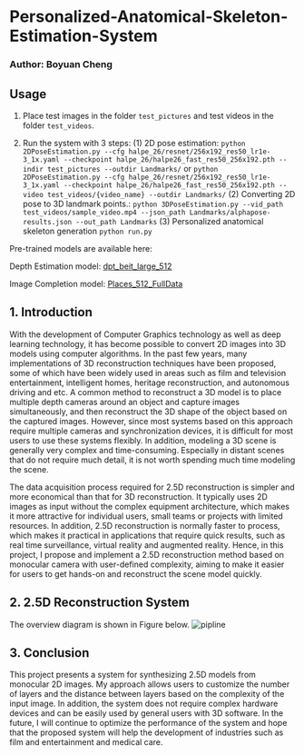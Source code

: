 # Personalized-Anatomical-Skeleton-Estimation-System
### Author: Boyuan Cheng

## Usage
1. Place test images in the folder `test_pictures` and test videos in the folder `test_videos`.

2. Run the system with 3 steps:
(1) 2D pose estimation:
`python 2DPoseEstimation.py --cfg halpe_26/resnet/256x192_res50_lr1e-3_1x.yaml --checkpoint halpe_26/halpe26_fast_res50_256x192.pth --indir test_pictures --outdir Landmarks/` or `python 2DPoseEstimation.py --cfg halpe_26/resnet/256x192_res50_lr1e-3_1x.yaml --checkpoint halpe_26/halpe26_fast_res50_256x192.pth --video test_videos/{video_name} --outdir Landmarks/`
(2) Converting 2D pose to 3D landmark points.:
`python 3DPoseEstimation.py --vid_path test_videos/sample_video.mp4 --json_path Landmarks/alphapose-results.json --out_path Landmarks`
(3) Personalized anatomical skeleton generation
`python run.py`

Pre-trained models are available here:

Depth Estimation model: [dpt_beit_large_512](https://github.com/isl-org/MiDaS)

Image Completion model: [Places_512_FullData](https://github.com/fenglinglwb/MAT)

## 1. Introduction
With the development of Computer Graphics technology as well as deep learning technology, it has become possible to convert 2D images into 3D models using computer algorithms. In the past few years, many implementations of 3D reconstruction techniques have been proposed, some of which have been widely used in areas such as film and television entertainment, intelligent homes, heritage reconstruction, and autonomous driving and etc. A common method to reconstruct a 3D model is to place multiple depth cameras around an object and capture images simultaneously, and then reconstruct the 3D shape of the object based on the captured images. However, since most systems based on this approach require multiple cameras and synchronization devices, it is difficult for most users to use these systems flexibly. In addition, modeling a 3D scene is generally very complex and time-consuming. Especially in distant scenes that do not require much detail, it is not worth spending much time modeling the scene.

The data acquisition process required for 2.5D reconstruction is simpler and more economical than that for 3D reconstruction. It typically uses 2D images as input without the complex equipment architecture, which makes it more attractive for individual users, small teams or projects with limited resources. In addition, 2.5D reconstruction is normally faster to process, which makes it practical in applications that require quick results, such as real time surveillance, virtual reality and augmented reality. Hence, in this project, I propose and implement a 2.5D reconstruction method based on monocular camera with user-defined complexity, aiming to make it easier for users to get hands-on and reconstruct the scene model quickly.

## 2. 2.5D Reconstruction System
The overview diagram is shown in Figure below.
![pipline](figure/1.jpg)

## 3. Conclusion
This project presents a system for synthesizing 2.5D models from monocular 2D images. My approach allows users to customize the number of layers and the distance between layers based on the complexity of the input image. In addition, the system does not require complex hardware devices and can be easily used by general users with 3D software. In the future, I will continue to optimize the performance of the system and hope that the proposed system will help the development of industries such as film and entertainment and medical care.
